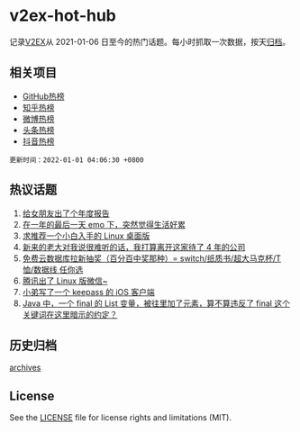 # v2ex-hot-hub

 记录[V2EX](https://www.v2ex.com/)从 2021-01-06 日至今的热门话题。每小时抓取一次数据，按天[归档](archives)。
 
 ## 相关项目

- [GitHub热榜](https://github.com/snaildev/github-hot-hub)
- [知乎热榜](https://github.com/snaildev/zhihu-hot-hub)
- [微博热榜](https://github.com/snaildev/weibo-hot-hub)
- [头条热榜](https://github.com/snaildev/toutiao-hot-hub)
- [抖音热榜](https://github.com/snaildev/douyin-hot-hub)


 `更新时间：2022-01-01 04:06:30 +0800`

## 热议话题

1. [给女朋友出了个年度报告](https://www.v2ex.com/t/825404)
1. [在一年的最后一天 emo 下，突然觉得生活好累](https://www.v2ex.com/t/825441)
1. [求推荐一个小白入手的 Linux 桌面版](https://www.v2ex.com/t/825471)
1. [新来的老大对我说很难听的话，我打算离开这家待了 4 年的公司](https://www.v2ex.com/t/825511)
1. [免费云数据库拉新抽奖（百分百中奖那种）= switch/纸质书/超大马克杯/T 恤/数据线 任你选](https://www.v2ex.com/t/825427)
1. [腾讯出了 Linux 版微信~](https://www.v2ex.com/t/825417)
1. [小弟写了一个 keepass 的 iOS 客户端](https://www.v2ex.com/t/825428)
1. [Java 中，一个 final 的 List 变量，被往里加了元素，算不算违反了 final 这个关键词在这里暗示的约定？](https://www.v2ex.com/t/825448)

## 历史归档

[archives](archives)

## License

See the [LICENSE](LICENSE) file for license rights and limitations (MIT).
